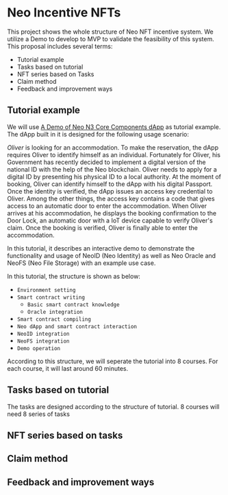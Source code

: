 # Neo Incentive NFTs

This project shows the whole structure of Neo NFT incentive system. We utilize a Demo to develop to MVP to validate the feasibility of this system. This proposal includes several terms:

- Tutorial example
- Tasks based on tutorial
- NFT series based on Tasks
- Claim method
- Feedback and improvement ways

## Tutorial example

We will use [A Demo of Neo N3 Core Components dApp](https://github.com/leiw5173/A-Demo-of-Neo-N3-Core-Components-dApp) as tutorial example. The dApp built in it is designed for the following usage scenario:

_Oliver_ is looking for an accommodation. To make the reservation, the dApp requires Oliver to identify himself as an individual. Fortunately for Oliver, his Government has recently decided to implement a digital version of the national ID with the help of the Neo blockchain. Oliver needs to apply for a digital ID by presenting his physical ID to a local authority. At the moment of booking, Oliver can identify himself to the dApp with his digital Passport. Once the identity is verified, the dApp issues an access key credential to Oliver. Among the other things, the access key contains a code that gives access to an automatic door to enter the accommodation. When Oliver arrives at his accommodation, he displays the booking confirmation to the Door Lock, an automatic door with a IoT device capable to verify Oliver's claim. Once the booking is verified, Oliver is finally able to enter the accommodation.

In this tutorial, it describes an interactive demo to demonstrate the functionality and usage of NeoID (Neo Identity) as well as Neo Oracle and NeoFS (Neo File Storage) with an example use case.

In this tutorial, the structure is shown as below:

- `Environment setting`
- `Smart contract writing`
  - `Basic smart contract knowledge`
  - `Oracle integration`
- `Smart contract compiling`
- `Neo dApp and smart contract interaction`
- `NeoID integration`
- `NeoFS integration`
- `Demo operation`

According to this structure, we will seperate the tutorial into 8 courses. For each course, it will last around 60 minutes.

## Tasks based on tutorial

The tasks are designed according to the structure of tutorial. 8 courses will need 8 series of tasks

## NFT series based on tasks

## Claim method

## Feedback and improvement ways
